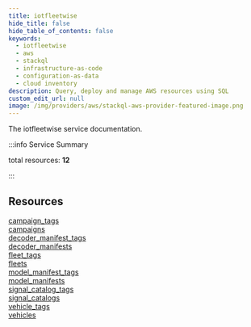 ```yaml
---
title: iotfleetwise
hide_title: false
hide_table_of_contents: false
keywords:
  - iotfleetwise
  - aws
  - stackql
  - infrastructure-as-code
  - configuration-as-data
  - cloud inventory
description: Query, deploy and manage AWS resources using SQL
custom_edit_url: null
image: /img/providers/aws/stackql-aws-provider-featured-image.png
---
```


The iotfleetwise service documentation.

:::info Service Summary

<div class="row">
<div class="providerDocColumn">
<span>total resources:&nbsp;<b>12</b></span><br />
</div>
</div>

:::

## Resources
<div class="row">
<div class="providerDocColumn">
<a href="/providers/aws/iotfleetwise/campaign_tags/">campaign_tags</a><br />
<a href="/providers/aws/iotfleetwise/campaigns/">campaigns</a><br />
<a href="/providers/aws/iotfleetwise/decoder_manifest_tags/">decoder_manifest_tags</a><br />
<a href="/providers/aws/iotfleetwise/decoder_manifests/">decoder_manifests</a><br />
<a href="/providers/aws/iotfleetwise/fleet_tags/">fleet_tags</a><br />
<a href="/providers/aws/iotfleetwise/fleets/">fleets</a>
</div>
<div class="providerDocColumn">
<a href="/providers/aws/iotfleetwise/model_manifest_tags/">model_manifest_tags</a><br />
<a href="/providers/aws/iotfleetwise/model_manifests/">model_manifests</a><br />
<a href="/providers/aws/iotfleetwise/signal_catalog_tags/">signal_catalog_tags</a><br />
<a href="/providers/aws/iotfleetwise/signal_catalogs/">signal_catalogs</a><br />
<a href="/providers/aws/iotfleetwise/vehicle_tags/">vehicle_tags</a><br />
<a href="/providers/aws/iotfleetwise/vehicles/">vehicles</a>
</div>
</div>